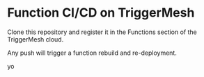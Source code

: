 # Function CI/CD on TriggerMesh

Clone this repository and register it in the Functions section of the TriggerMesh cloud.

Any push will trigger a function rebuild and re-deployment.

yo
